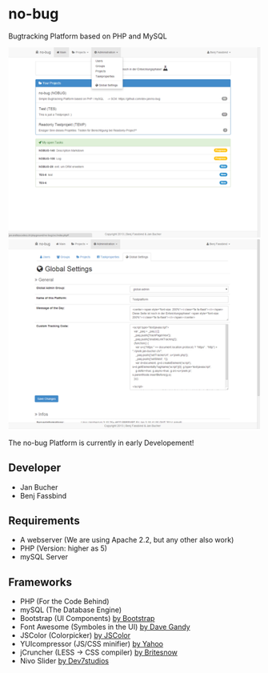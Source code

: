 no-bug
======

Bugtracking Platform based on PHP and MySQL

![Picture](https://raw.githubusercontent.com/dev-jan/no-bug/master/src/images/promotion/promotion.PNG)
![Picture](https://raw.githubusercontent.com/dev-jan/no-bug/master/src/images/promotion/promotion3.PNG)

The no-bug Platform is currently in early Developement!

## Developer

* Jan Bucher
* Benj Fassbind

## Requirements

* A webserver (We are using Apache 2.2, but any other also work)
* PHP (Version: higher as 5) 
* mySQL Server

## Frameworks

* PHP (For the Code Behind)
* mySQL (The Database Engine)
* Bootstrap (UI Components) [by Bootstrap](http://getbootstrap.com/)
* Font Awesome (Symboles in the UI) [by Dave Gandy](http://fontawesome.io/)
* JSColor (Colorpicker) [by JSColor](http://jscolor.com/)
* YUIcompressor (JS/CSS minifier) [by Yahoo](http://yui.github.io/yuicompressor/)
* jCruncher (LESS -> CSS compiler) [by Britesnow](http://britesnow.com/html5/jcruncher)
* Nivo Slider [by Dev7studios](http://dev7studios.com/plugins/nivo-slider/)
